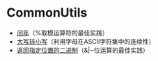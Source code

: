 # CommonUtils
- [闰年](https://github.com/negier/CommonUtils/blob/master/Code/leapyear.c)（%取模运算符的最佳实践）
- [大写转小写](https://github.com/negier/CommonUtils/blob/master/Code/lower.c)（利用字母在ASCII字符集中的连续性）
- [返回指定位置的二进制](https://github.com/negier/CommonUtils/blob/master/Code/getbits.c)（&|~位运算的最佳实践）

